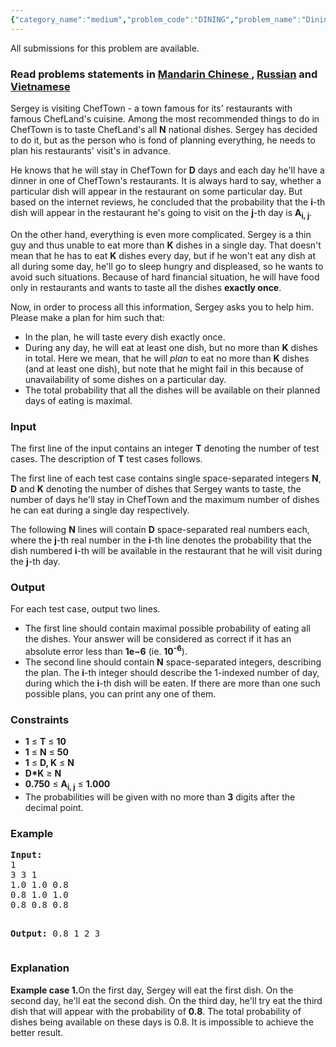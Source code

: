 ```yaml
---
{"category_name":"medium","problem_code":"DINING","problem_name":"Dining","languages_supported":{"0":"ADA","1":"ASM","2":"BASH","3":"BF","4":"C","5":"C99 strict","6":"CAML","7":"CLOJ","8":"CLPS","9":"CPP 4.3.2","10":"CPP 4.9.2","11":"CPP14","12":"CS2","13":"D","14":"ERL","15":"FORT","16":"FS","17":"GO","18":"HASK","19":"ICK","20":"ICON","21":"JAVA","22":"JS","23":"LISP clisp","24":"LISP sbcl","25":"LUA","26":"NEM","27":"NICE","28":"NODEJS","29":"PAS fpc","30":"PAS gpc","31":"PERL","32":"PERL6","33":"PHP","34":"PIKE","35":"PRLG","36":"PYPY","37":"PYTH","38":"PYTH 3.4","39":"RUBY","40":"SCALA","41":"SCM chicken","42":"SCM guile","43":"SCM qobi","44":"ST","45":"TCL","46":"TEXT","47":"WSPC"},"max_timelimit":1,"source_sizelimit":50000,"problem_author":"xcwgf666","problem_tester":null,"date_added":"13-05-2015","tags":{"0":"graphs","1":"min","2":"snck151a","3":"xcwgf666"},"editorial_url":"http://discuss.codechef.com/problems/DINING","time":{"view_start_date":1432379700,"submit_start_date":1432379700,"visible_start_date":1432379700,"end_date":1735669800},"layout":"problem"}
---
```

<span class="solution-visible-txt">All submissions for this problem are available.</span><h3> Read problems statements in <a target="_blank" href="http://www.codechef.com/download/translated/SNCK151A/mandarin/DINING.pdf">Mandarin Chinese </a> , <a target="_blank" href="http://www.codechef.com/download/translated/SNCK151A/russian/DINING.pdf">Russian</a> and <a target="_blank" href="http://www.codechef.com/download/translated/SNCK151A/vietnamese/DINING.pdf">Vietnamese</a></h3>


<p>Sergey is visiting ChefTown - a town famous for its' restaurants with famous ChefLand's cuisine. Among the most recommended things to do in ChefTown is to taste ChefLand's all <b>N</b> national dishes. Sergey has decided to do it, but as the person who is fond of planning everything, he needs to plan his restaurants' visit's in advance.</p>

<p>He knows that he will stay in ChefTown for <b>D</b> days and each day he'll have a dinner in one of ChefTown's restaurants. It is always hard to say, whether a particular dish will appear in the restaurant on some particular day. But based on the internet reviews, he concluded that the probability that the <b>i</b>-th dish will appear in the restaurant he's going to visit on the <b>j</b>-th day is <b>A<sub>i, j</sub></b>.</p>

<p>On the other hand, everything is even more complicated. Sergey is a thin guy and thus unable to eat more than <b>K</b> dishes in a single day. That doesn't mean that he has to eat <b>K</b> dishes every day, but if he won't eat any dish at all during some day, he'll go to sleep hungry and displeased, so he wants to avoid such situations. Because of hard financial situation, he will have food only in restaurants and wants to taste all the dishes <b>exactly once</b>.</p>

<p>Now, in order to process all this information, Sergey asks you to help him. Please make a plan for him such that:
<ul>
<li>In the plan, he will taste every dish exactly once.</li>
<li>During any day, he will eat at least one dish, but no more than <b>K</b> dishes in total. Here we mean, that he will <i>plan</i> to eat no more than <b>K</b> dishes (and at least one dish), but note that he might fail in this because of unavailability of some dishes on a particular day.</li>
<li>The total probability that all the dishes will be available on their planned days of eating is maximal.</li>
</ul>
</p>

<h3>Input</h3>
<p>
The first line of the input contains an integer <b>T</b> denoting the number of test cases. The description of <b>T</b> test cases follows.</p>
<p>The first line of each test case contains single space-separated integers <b>N</b>, <b>D</b> and <b>K</b> denoting the number of dishes that Sergey wants to taste, the number of days he'll stay in ChefTown and the maximum number of dishes he can eat during a single day respectively. 
</p>
<p>
The following <b>N</b> lines will contain <b>D</b> space-separated real numbers each, where the <b>j</b>-th real number in the <b>i</b>-th line denotes the probability that the dish numbered <b>i</b>-th will be available in the restaurant that he will visit during the <b>j</b>-th day.</p>

<h3>Output</h3>
<p>
For each test case, output two lines.
<ul>
<li>The first line should contain maximal possible probability of eating all the dishes. Your answer will be considered as correct if it has an absolute error less than <b>1e−6</b> (ie. <b>10<sup>-6</sup></b>).</li>
<li> The second line should contain <b>N</b> space-separated integers, describing the plan. The <b>i</b>-th integer should describe the 1-indexed number of day, during which the <b>i</b>-th dish will be eaten. If there are more than one such possible plans, you can print any one of them.</li>
</ul>
</p>

<h3>Constraints</h3>
<p>
<ul>
<li><b>1</b> ≤ <b>T</b> ≤ <b>10</b></li>
<li><b>1</b> ≤ <b>N</b> ≤ <b>50</b></li>
<li><b>1</b> ≤ <b>D, K</b> ≤ <b>N</b></li>
<li><b>D*K</b> ≥ <b>N</b></li>
<li><b>0.750</b> ≤ <b>A<sub>i, j</sub></b> ≤ <b>1.000</b></li>
<li>The probabilities will be given with no more than <b>3</b> digits after the decimal point.</li>
</ul>

<h3>Example</h3>
<pre><b>Input:</b>
1
3 3 1
1.0 1.0 0.8
0.8 1.0 1.0
0.8 0.8 0.8

<b>Output:</b>
0.8
1 2 3
</pre>

<h3>Explanation</h3>
<p><b>Example case 1.</b>On the first day, Sergey will eat the first dish. On the second day, he'll eat the second dish. On the third day, he'll try eat the third dish that will appear with the probability of <b>0.8</b>. The total probability of dishes being available on these days is </b>0.8</b>. It is impossible to achieve the better result.</p>